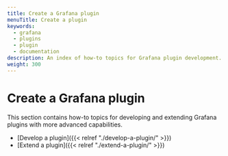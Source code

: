 ```yaml
---
title: Create a Grafana plugin
menuTitle: Create a plugin
keywords:
  - grafana
  - plugins
  - plugin
  - documentation
description: An index of how-to topics for Grafana plugin development.
weight: 300
---
```


# Create a Grafana plugin

This section contains how-to topics for developing and extending Grafana plugins with more advanced capabilities.

- [Develop a plugin]({{< relref "./develop-a-plugin/" >}})
- [Extend a plugin]({{< relref "./extend-a-plugin/" >}})
